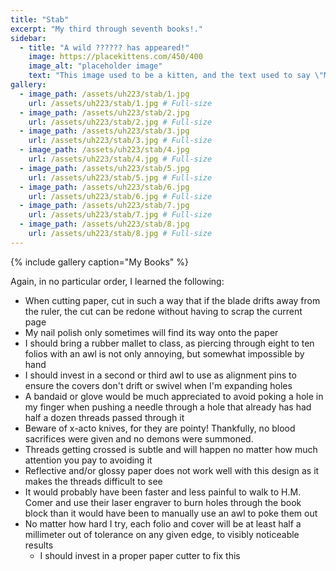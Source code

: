 ```yaml
---
title: "Stab"
excerpt: "My third through seventh books!."
sidebar:
  - title: "A wild ?????? has appeared!"
    image: https://placekittens.com/450/400
    image_alt: "placeholder image"
    text: "This image used to be a kitten, and the text used to say \"Meow\", but then the kitten-generator broke. The image still might be a kitten, but it's no longer a guarantee."
gallery:
  - image_path: /assets/uh223/stab/1.jpg
    url: /assets/uh223/stab/1.jpg # Full-size
  - image_path: /assets/uh223/stab/2.jpg
    url: /assets/uh223/stab/2.jpg # Full-size
  - image_path: /assets/uh223/stab/3.jpg
    url: /assets/uh223/stab/3.jpg # Full-size
  - image_path: /assets/uh223/stab/4.jpg
    url: /assets/uh223/stab/4.jpg # Full-size
  - image_path: /assets/uh223/stab/5.jpg
    url: /assets/uh223/stab/5.jpg # Full-size
  - image_path: /assets/uh223/stab/6.jpg
    url: /assets/uh223/stab/6.jpg # Full-size
  - image_path: /assets/uh223/stab/7.jpg
    url: /assets/uh223/stab/7.jpg # Full-size
  - image_path: /assets/uh223/stab/8.jpg
    url: /assets/uh223/stab/8.jpg # Full-size
---
```


{% include gallery caption="My Books" %}

Again, in no particular order, I learned the following:

- When cutting paper, cut in such a way that if the blade drifts away from the ruler, the cut can be redone without having to scrap the current page
- My nail polish only sometimes will find its way onto the paper
- I should bring a rubber mallet to class, as piercing through eight to ten folios with an awl is not only annoying, but somewhat impossible by hand
- I should invest in a second or third awl to use as alignment pins to ensure the covers don't drift or swivel when I'm expanding holes
- A bandaid or glove would be much appreciated to avoid poking a hole in my finger when pushing a needle through a hole that already has had half a dozen threads passed through it
- Beware of x-acto knives, for they are pointy! Thankfully, no blood sacrifices were given and no demons were summoned.
- Threads getting crossed is subtle and will happen no matter how much attention you pay to avoiding it
- Reflective and/or glossy paper does not work well with this design as it makes the threads difficult to see
- It would probably have been faster and less painful to walk to H.M. Comer and use their laser engraver to burn holes through the book block than it would have been to manually use an awl to poke them out
- No matter how hard I try, each folio and cover will be at least half a millimeter out of tolerance on any given edge, to visibly noticeable results
  - I should invest in a proper paper cutter to fix this